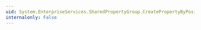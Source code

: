 ```yaml
---
uid: System.EnterpriseServices.SharedPropertyGroup.CreatePropertyByPosition(System.Int32,System.Boolean@)
internalonly: False
---
```

